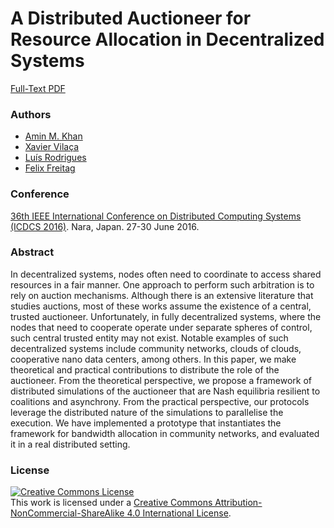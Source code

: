 A Distributed Auctioneer for Resource Allocation in Decentralized Systems
================================

[Full-Text PDF](paper/Khan2016_Distributed_Auctioneer.pdf)

### Authors

* [Amin M. Khan](http://aminmkhan.com/)
* [Xavier Vilaça](http://homepages.gsd.inesc-id.pt/~xvilaca/)
* [Luís Rodrigues](http://www.gsd.inesc-id.pt/~ler/)
* [Felix Freitag](http://people.ac.upc.edu/felix/)

### Conference
[36th IEEE International Conference on Distributed Computing Systems (ICDCS 2016)](http://www-higashi.ist.osaka-u.ac.jp/icdcs2016/). Nara, Japan. 27-30 June 2016.

### Abstract
In decentralized systems, nodes often need to coordinate to access shared resources in a fair manner. One approach to perform such arbitration is to rely on auction mechanisms. Although there is an extensive literature that studies auctions, most of these works assume the existence of a central, trusted auctioneer. Unfortunately, in fully decentralized systems, where the nodes that need to cooperate operate under separate spheres of control, such central trusted entity may not exist. Notable examples of such decentralized systems include community networks, clouds of clouds, cooperative nano data centers, among others. In this paper, we make theoretical and practical contributions to distribute the role of the auctioneer. From the theoretical perspective, we propose a framework of distributed simulations of the auctioneer that are Nash equilibria resilient to coalitions and asynchrony. From the practical perspective, our protocols leverage the distributed nature of the simulations to parallelise the execution. We have implemented a prototype that instantiates the framework for bandwidth allocation in community networks, and evaluated it in a real distributed setting.

### License
[![Creative Commons License](https://i.creativecommons.org/l/by-nc-sa/4.0/88x31.png)](http://creativecommons.org/licenses/by-nc-sa/4.0/)  
This work is licensed under a [Creative Commons Attribution-NonCommercial-ShareAlike 4.0 International License](http://creativecommons.org/licenses/by-nc-sa/4.0/).
